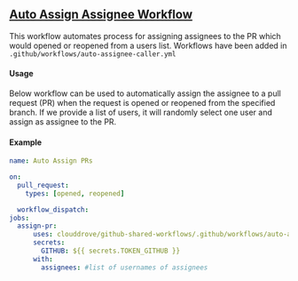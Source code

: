 ## [Auto Assign Assignee Workflow](https://github.com/clouddrove/github-shared-workflows/blob/master/.github/workflows/auto-assignee.yml)

This workflow automates process for assigning assignees to the PR which would opened or reopened from a users list. Workflows have been added in `.github/workflows/auto-assignee-caller.yml`

#### Usage
Below workflow can be used to automatically assign the assignee to a pull request (PR) when the request is opened or reopened from the specified branch. If we provide a list of users, it will randomly select one user and assign as assignee to the PR.

#### Example
```yaml
name: Auto Assign PRs

on:
  pull_request:
    types: [opened, reopened]

  workflow_dispatch:
jobs:
  assign-pr:
      uses: clouddrove/github-shared-workflows/.github/workflows/auto-assignee.yml@master
      secrets:
        GITHUB: ${{ secrets.TOKEN_GITHUB }}
      with:  
        assignees: #list of usernames of assignees
```